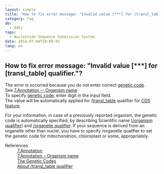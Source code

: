 ```yaml
---
layout: simple
title: 'How to fix error message: "Invalid value [***] for [transl_table] qualifier."?'
category: faq
db:
  - ddbj
tags: 
  - Nucleotide Sequence Submission System
date: 2014-07-04T19:09:43
lang: en
---
```


## How to fix error message: "Invalid value [***] for [transl_table] qualifier."?

<p>The error is occurred because you do not enter correct <a href="/ddbj/geneticcode-e.html">genetic code</a>. <br>See <a href="/ddbj/web-submission-help-e.html#flow-7-4">7.Annotation -- Organism name</a>. <br>To specify <a href="/ddbj/geneticcode-e.html">genetic code</a>, enter digit in the input field. <br>The value will be automatically applied for /<a href="/ddbj/qualifiers-e.html#transl_table">transl_table</a> qualifier for <a href="/ddbj/cds-e.html">CDS feature</a>. </p>
<p>For your information, in case of a previously reported organism, the genetic code is automatically specified, by describing Scientific name (<a href="/ddbj/organism-e.html">/organism qualifier</a>) and <a href="/ddbj/qualifiers-e.html#organelle">/organelle qualifier</a>. If your sequence is derived from an organelle other than nuclei, you have to specify /organelle qualifier to set the genetic code for mitochondrion, chloroplast or some, appropriately. </p>
<dl><dt>References</dt>
  <dd><a href="/ddbj/web-submission-help-e.html#flow-7">7.Annotation</a></dd>
  <dd><a href="/ddbj/web-submission-help-e.html#flow-7-4">7.Annotation – Organism name</a></dd>
  <dd><a href="/ddbj/geneticcode-e.html">The Genetic Codes</a></dd>
  <dd><a href="/ddbj/qualifiers-e.html#transl_table">About /transl_table qualifier</a></dd>
</dl>
